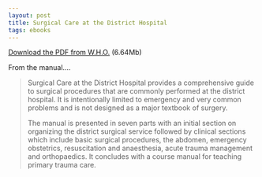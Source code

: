 ```yaml
---
layout: post
title: Surgical Care at the District Hospital
tags: ebooks
---
```


[Download the PDF from W.H.O.](http://www.who.int/surgery/publications/en/SCDH.pdf) (6.64Mb)

From the manual….

>    Surgical Care at the District Hospital provides a comprehensive guide to surgical procedures that are commonly performed at the district hospital. It is intentionally limited to emergency and very common problems and is not designed as a major textbook of surgery.
>
> The manual is presented in seven parts with an initial section on organizing the district surgical service followed by clinical sections which include basic surgical procedures, the abdomen, emergency obstetrics, resuscitation and anaesthesia, acute trauma management and orthopaedics. It concludes with a course manual for teaching primary trauma care.